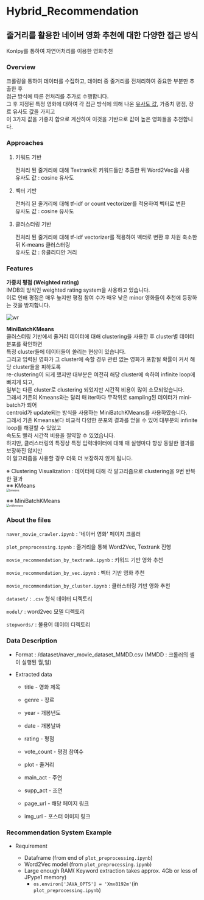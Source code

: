 # Hybrid_Recommendation

<h2> 줄거리를 활용한 네이버 영화 추천에 대한 다양한 접근 방식</h2>

Konlpy를 통하여 자연어처리를 이용한 영화추천

<h3>Overview</h3>

크롤링을 통하여 데이터를 수집하고, 데이터 중 줄거리를 전처리하여 중요한 부분만 추출한 후<br>
접근 방식에 따른 전처리를 추가로 수행합니다.<br>
그 후 지정된 특정 영화에 대하여 각 접근 방식에 의해 나온 <u>유사도 값</u>, 가중치 평점, 장르 유사도 값을 가지고<br>
이 3가지 값을 가중치 합으로 계산하여 이것을 기반으로 값이 높은 영화들을 추천합니다.<br>



### Approaches

1. 키워드 기반

   전처리 된 줄거리에 대해 Textrank로 키워드들만 추출한 뒤 Word2Vec을 사용<br>
   유사도 값 : cosine 유사도<br>

2. 벡터 기반

   전처리 된 줄거리에 대해 tf-idf or count vectorizer를 적용하여 벡터로 변환<br>
   유사도 값 : cosine 유사도<br>

3. 클러스터링 기반

   전처리 된 줄거리에 대해 tf-idf vectorizer를 적용하여 벡터로 변환 후 차원 축소한 뒤 K-means 클러스터링<br>
   유사도 값 : 유클리디안 거리<br>



### Features

**가중치 평점 (Weighted rating)**<br>
IMDB의 방식인 weighted rating system을 사용하고 있습니다.<br>
이로 인해 평점은 매우 높지만 평점 참여 수가 매우 낮은 minor 영화들이 추천에 등장하는 것을 방지합니다.<br>

![wr](./readme/wr.JPG)

**MiniBatchKMeans**<br>
클러스터링 기반에서 줄거리 데이터에 대해 clustering을 사용한 후 cluster별 데이터 분포를 확인하면<br>
특정 cluster들에 데이터들이 쏠리는 현상이 있습니다.<br>
그리고 입력된 영화가 그 cluster에 속할 경우 관련 없는 영화가 포함될 확률이 커서 해당 cluster들을 피하도록<br>
re-clustering이 되게 했지만 대부분은 여전히 해당 cluster에 속하여 infinite loop에 빠지게 되고,<br>
일부는 다른 cluster로 clustering 되었지만 시간적 비용이 많이 소모되었습니다.<br>
그래서 기존의 Kmeans와는 달리 매 iter마다 무작위로 sampling된 데이터가 mini-batch가 되어<br>
centroid가 update되는 방식을 사용하는 MiniBatchKMeans를 사용하였습니다.<br>
그래서 기존 Kmeans보다 비교적 다양한 분포의 결과를 얻을 수 있어 대부분의 infinite loop를 해결할 수 있었고<br>
속도도 빨라 시간적 비용을 절약할 수 있었습니다.<br>
하지만, 클러스터링의 특징상 특정 입력데이터에 대해 매 실행마다 항상 동일한 결과를 보장하진 않지만<br>
이 알고리즘을 사용할 경우 더욱 더 보장하지 않게 됩니다.<br>

※ Clustering Visualization : 데이터에 대해 각 알고리즘으로 clustering을 9번 반복한 결과<br>
※※ KMeans<br>
<img src="./readme/kmeans.png" alt="kmeans" style="zoom: 50%;" />

※※ MiniBatchKMeans<br>
<img src="./readme/minibatch_kmeans.png" alt="mbkmeans" style="zoom:50%;" />



<h3>About the files</h3>

<code>naver_movie_crawler.ipynb</code> : '네이버 영화' 페이지 크롤러

<code>plot_preprocessing.ipynb</code> : 줄거리을 통해 Word2Vec, Textrank 진행

<code>movie_recommendation_by_textrank.ipynb</code> : 키워드 기반 영화 추천

<code>movie_recommendation_by_vec.ipynb</code> : 벡터 기반 영화 추천

<code>movie_recommendation_by_cluster.ipynb</code> : 클러스터링 기반 영화 추천

<code>dataset/</code> : <code>.csv</code> 형식 데이터 디렉토리

<code>model/</code> : word2vec 모델 디렉토리

<code>stopwords/</code> : 불용어 데이터 디렉토리



<h3>Data Description</h3>

- Format : /dataset/naver_movie_dataset_MMDD.csv (MMDD : 크롤러의 셀이 실행된 월,일)

- Extracted data

  - title - 영화 제목

  - genre - 장르

  - year - 개봉년도

  - date - 개봉날짜

  - rating - 평점

  - vote_count - 평점 참여수

  - plot - 줄거리

  - main_act - 주연

  - supp_act - 조연

  - page_url - 해당 페이지 링크

  - img_url - 포스터 이미지 링크

    

<h3>Recommendation System Example</h3>

- Requirement

  - Dataframe (from end of <code>plot_preprocessing.ipynb</code>)
  - Word2Vec model (from <code>plot_preprocessing.ipynb</code>)
  - Large enough RAM( Keyword extraction takes approx. 4Gb or less of JPype1 memory)
    - <code>os.environ['JAVA_OPTS'] = 'Xmx8192m'</code>(in <code>plot_preprocessing.ipynb</code>)



